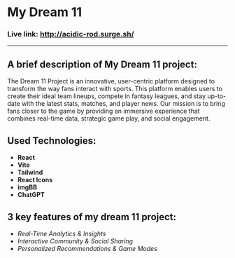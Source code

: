 
# My Dream 11
### Live link: http://acidic-rod.surge.sh/
***
## A brief description of My Dream 11 project:

The Dream 11 Project is an innovative, user-centric platform designed to transform the way fans interact with sports. This platform enables users to create their ideal team lineups, compete in fantasy leagues, and stay up-to-date with the latest stats, matches, and player news. Our mission is to bring fans closer to the game by providing an immersive experience that combines real-time data, strategic game play, and social engagement.

## Used Technologies:
 * **React**
 * **Vite**
 * **Tailwind**
 * **React Icons**
 * **imgBB**
 * **ChatGPT**


## 3 key features of my dream 11 project:
* *Real-Time Analytics & Insights*
* *Interactive Community & Social Sharing*
* *Personalized Recommendations & Game Modes*